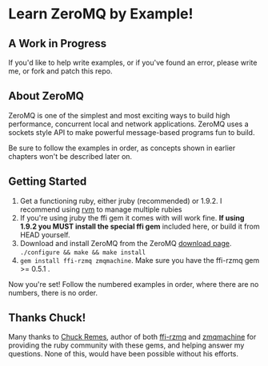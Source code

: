 # Learn ZeroMQ by Example! #

## A Work in Progress ##

If you'd like to help write examples, or if you've found an error, please write me, or fork and patch this repo.

## About ZeroMQ ##

ZeroMQ is one of the simplest and most exciting ways to build high performance, concurrent local and network applications.
ZeroMQ uses a sockets style API to make powerful message-based programs fun to build.

Be sure to follow the examples in order, as concepts shown in earlier chapters won't be described later on.

## Getting Started ##

1. Get a functioning ruby, either jruby (recommended) or 1.9.2. I recommend using [rvm](http://rvm.beginrescueend.com/) to manage multiple rubies
2. If you're using jruby the ffi gem it comes with will work fine. **If using 1.9.2 you MUST install the special ffi gem** included here, or build it from HEAD yourself.
3. Download and install ZeroMQ from the ZeroMQ [download page](http://www.zeromq.org/area:download). `./configure && make && make install`
4. `gem install ffi-rzmq zmqmachine`. Make sure you have the ffi-rzmq gem >= 0.5.1 . 

Now you're set! Follow the numbered examples in order, where there are no numbers, there is no order.

## Thanks Chuck! ##

Many thanks to [Chuck Remes](http://github.com/chuckremes), author of both [ffi-rzmq](http://github.com/chuckremes/ffi-rzmq) and [zmqmachine](http://github.com/chuckremes/zmqmachine) for providing the ruby community with these gems, and helping answer my questions. None of this, would  have been possible without his efforts.
